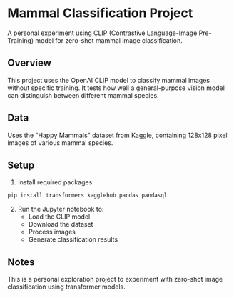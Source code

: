 # Mammal Classification Project

A personal experiment using CLIP (Contrastive Language-Image Pre-Training) model for zero-shot mammal image classification.

## Overview

This project uses the OpenAI CLIP model to classify mammal images without specific training. It tests how well a general-purpose vision model can distinguish between different mammal species.

## Data

Uses the "Happy Mammals" dataset from Kaggle, containing 128x128 pixel images of various mammal species.

## Setup

1. Install required packages:
```bash
pip install transformers kagglehub pandas pandasql
```

2. Run the Jupyter notebook to:
   - Load the CLIP model
   - Download the dataset
   - Process images
   - Generate classification results

## Notes

This is a personal exploration project to experiment with zero-shot image classification using transformer models.
